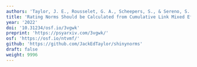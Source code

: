 ```yaml
---
authors: 'Taylor, J. E., Rousselet, G. A., Scheepers, S., & Sereno, S. C.'
title: 'Rating Norms Should be Calculated from Cumulative Link Mixed Effects Models'
year: '2022'
doi: '10.31234/osf.io/3vgwk'
preprint: 'https://psyarxiv.com/3vgwk/'
osf: 'https://osf.io/ntvmf/'
github: 'https://github.com/JackEdTaylor/shinynorms'
draft: false
weight: 9996
---
```


